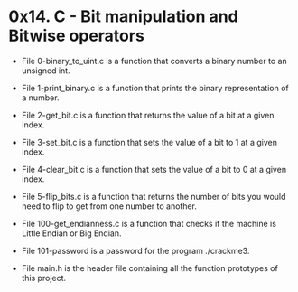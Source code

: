 # 0x14. C - Bit manipulation and Bitwise operators

- File 0-binary_to_uint.c is a function that converts a binary number to an unsigned int.

- File 1-print_binary.c is a function that prints the binary representation of a number.

- File 2-get_bit.c is a function that returns the value of a bit at a given index.

- File 3-set_bit.c is a function that sets the value of a bit to 1 at a given index.

- File 4-clear_bit.c is a function that sets the value of a bit to 0 at a given index.

- File 5-flip_bits.c is a function that returns the number of bits you would need to flip to get from one number to another.

- File 100-get_endianness.c is a function that checks if the machine is Little Endian or Big Endian.

- File 101-password is a password for the program ./crackme3.

- File main.h is the header file containing all the function prototypes of this project.

